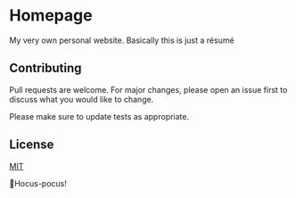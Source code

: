 # Homepage
My very own personal website. Basically this is just a résumé

## Contributing
Pull requests are welcome. For major changes, please open an issue first to discuss what you would like to change.

Please make sure to update tests as appropriate.

## License
[MIT](https://choosealicense.com/licenses/mit/)

🧙Hocus-pocus!
